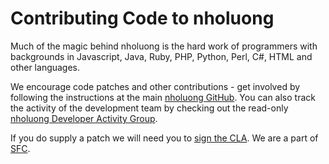 # Contributing Code to nholuong

Much of the magic behind nholuong is the hard work of programmers with backgrounds in Javascript, Java, Ruby, PHP, Python, Perl, C#, HTML and other languages.

We encourage code patches and other contributions - get involved by following the instructions at the main [nholuong GitHub](https://github.com/nholuongut/nholuongblob/trunk/CONTRIBUTING.md). You can also track the activity of the development team by checking out the read-only [nholuong Developer Activity Group](http://groups.google.com/group/nholuong-developer-activity).

If you do supply a patch we will need you to [sign the CLA](https://goo.gl/a2VrTx). We are a part of [SFC](http://www.sfconservancy.org/).
